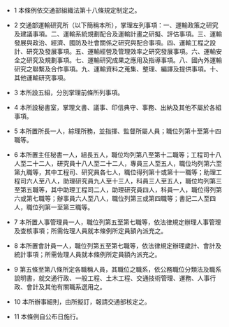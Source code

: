 * 1 本條例依交通部組織法第十八條規定制定之。

* 2 交通部運輸研究所（以下簡稱本所），掌理左列事項：一、運輸政策之研究及建議事項。二、運輸系統規劃配合及運輸計畫之研擬、評估事項。三、運輸發展與政治、經濟、國防及社會關係之研究與配合事項。四、運輸工程之設計、研究及發展事項。五、運輸經營及管理效率之研究發展事項。六、運輸安全之研究及規劃事項。七、運輸研究成果之應用及指導事項。八、國內外運輸研究之聯繫及合作事項。九、運輸資料之蒐集、整理、編譯及提供事項。十、其他運輸研究事項。

* 3 本所設五組，分別掌理前條所列事項。

* 4 本所設秘書室，掌理文書、議事、印信典守、事務、出納及其他不屬於各組事項。

* 5 本所置所長一人，綜理所務，並指揮、監督所屬人員；職位列第十至第十四職等。

* 6 本所置主任秘書一人，組長五人，職位均列第八至第十二職等；工程司十八人至二十二人，研究員十八人至二十二人，專員三人至五人，職位均列第六至第九職等，其中工程司、研究員各七人，職位得列第十或第十一職等；助理工程司六人至八人，助理研究員九人至十三人，科員三人至五人，職位均列第三至第五職等，其中助理工程司二人，助理研究員四人，科員一人，職位得列第六或第七職等；辦事員六人至八人，職位列第三或第四職等；書記二人至四人，職位列第一至第三職等。

* 7 本所置人事管理員一人，職位列第五至第七職等，依法律規定辦理人事管理及查核事項；所需佐理人員就本條例所定員額內派充之。

* 8 本所置會計員一人，職位列第五至第七職等，依法律規定辦理歲計、會計及統計事項；所需佐理人員就本條例所定員額內派充之。

* 9 第五條至第八條所定各職稱人員，其職位之職系，依公務職位分類法及職系說明書，就交通行政、一般工程、土木工程、交通技術管理、運務、人事行政、會計及其他有關職系選用之。

* 10 本所辦事細則，由所擬訂，報請交通部核定之。

* 11 本條例自公布日施行。

